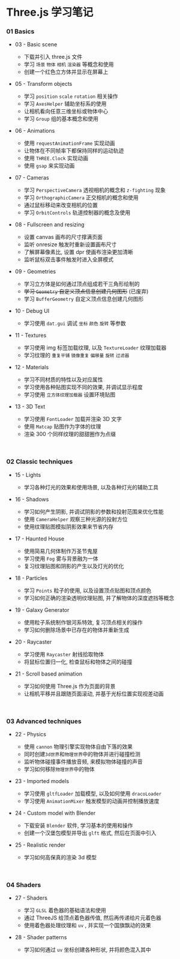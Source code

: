 
# Three.js 学习笔记

### 01 Basics

- 03 - Basic scene
  - 下载并引入 three.js 文件
  - 学习 `场景` `物体` `相机` `渲染器` 等概念和使用
  - 创建一个红色立方体并显示在屏幕上

- 05 - Transform objects
  - 学习 `position` `scale` `rotation` 相关操作
  - 学习 `AxesHelper` 辅助坐标系的使用
  - 让相机看向任意三维坐标或物体中心
  - 学习 `Group` 组的基本概念和使用

- 06 - Animations
  - 使用 `requestAnimationFrame` 实现动画
  - 让物体在不同帧率下都保持同样的运动轨迹
  - 使用 `THREE.Clock` 实现动画
  - 使用 `gsap` 来实现动画

- 07 - Cameras
  - 学习 `PerspectiveCamera` 透视相机的概念和 `z-fighting` 现象
  - 学习 `OrthographicCamera` 正交相机的概念和使用
  - 通过鼠标移动来改变相机的位置
  - 学习 `OrbitControls` 轨道控制器的概念及使用

- 08 - Fullscreen and resizing
  - 设置 canvas 画布的尺寸撑满页面
  - 监听 onresize 触发时重新设置画布尺寸
  - 了解屏幕像素比, 设置 dpr 使画布渲染更加清晰
  - 监听鼠标双击事件触发时进入全屏模式

- 09 - Geometries
  - 学习立方体是如何通过顶点组成若干三角形绘制的
  - ~~学习 `Geometry` 自定义顶点信息创建几何图形~~ (已废弃)
  - 学习 `BufferGeometry` 自定义顶点信息创建几何图形

- 10 - Debug UI
  - 学习使用 `dat.gui` 调试 `坐标` `颜色` `旋转` 等参数

- 11 - Textures
  - 学习使用 img 标签加载纹理, 以及 `TextureLoader` 纹理加载器
  - 学习纹理的 `重复平铺` `镜像重复` `偏移量` `旋转` `过滤器`

- 12 - Materials
  - 学习不同材质的特性以及对应属性
  - 学习使用各种贴图实现不同的效果, 并调试显示程度
  - 学习使用 `立方体纹理加载器` 设置环境贴图

- 13 - 3D Text
  - 学习使用 `FontLoader` 加载并渲染 3D 文字
  - 使用 `Matcap` 贴图作为字体的纹理
  - 渲染 300 个同样纹理的甜甜圈作为点缀

<br />

### 02 Classic techniques

- 15 - Lights
  - 学习各种灯光的效果和使用场景, 以及各种灯光的辅助工具

- 16 - Shadows
  - 学习如何产生阴影, 并调试阴影的参数和投射范围来优化性能
  - 使用 `CameraHelper` 观察三种光源的投射方位
  - 使用纹理贴图模拟阴影效果来节省内存

- 17 - Haunted House
  - 使用简易几何体制作万圣节鬼屋
  - 学习使用 `Fog` 雾与背景融为一体
  - 复习纹理贴图和阴影的产生以及灯光的优化

- 18 - Particles
  - 学习 `Points` 粒子的使用, 以及设置顶点贴图和顶点颜色
  - 学习如何正确的渲染透明纹理贴图, 并了解物体的深度遮挡等概念

- 19 - Galaxy Generator
  - 使用粒子系统制作银河系特效, 复习顶点相关的操作
  - 学习如何删除场景中已存在的物体并重新生成

- 20 - Raycaster
  - 学习使用 `Raycaster` 射线拾取物体
  - 将鼠标位置归一化, 检查鼠标和物体之间的碰撞

- 21 - Scroll based animation
  - 学习如何使用 Three.js 作为页面的背景
  - 让相机平移并且跟随页面滚动, 并基于光标位置实现视差动画

<br />

### 03 Advanced techniques

- 22 - Physics
  - 使用 `cannon` 物理引擎实现物体自由下落的效果
  - 同时创建`3d世界`和`物理世界`中的物体并进行碰撞检测
  - 监听物体碰撞事件播放音频, 来模拟物体碰撞的声音
  - 学习如何移除`物理世界`中的物体

- 23 - Imported models
  - 学习使用 `gltfLoader` 加载模型, 以及如何使用 `dracoLoader`
  - 学习使用 `AnimationMixer` 触发模型的动画并控制播放速度

- 24 - Custom model with Blender
  - 下载安装 `Blender` 软件, 学习基本的使用和操作
  - 创建一个汉堡包模型并导出 `glft` 格式, 然后在页面中引入

- 25 - Realistic render
  - 学习如何高保真的渲染 3d 模型

<br />

### 04 Shaders

- 27 - Shaders
  - 学习 `GLSL` 着色器的基础语法和使用
  - 通过 ThreeJS 给顶点着色器传值, 然后再传递给片元着色器
  - 使用着色器处理纹理和 `uv` , 并实现一个国旗飘动的效果

- 28 - Shader patterns
  - 学习如何通过 `uv` 坐标创建各种形状, 并将颜色混入其中

<!-- - 29 - Raging sea -->

<!-- - 30 - Animated galaxy -->

<!-- - 31 - Modified materials -->

<!-- <br /> -->

<!-- ### 05 Extra -->

<!-- - 32 - Post-processing -->

<!-- - 33 - Performance tips -->

<!-- - 34 - Intro and loading progress -->

<!-- - 35 - Mixing HTML and WebGL -->

<!-- - 36 - Creating a scene in Blender -->

<!-- - 37 - Baking and exporting the scene -->

<!-- - 38 - Importing and optimizing the scene -->

<!-- - 39 - Adding details to the scene -->
